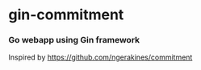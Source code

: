 # gin-commitment

### Go webapp using Gin framework

Inspired by https://github.com/ngerakines/commitment
